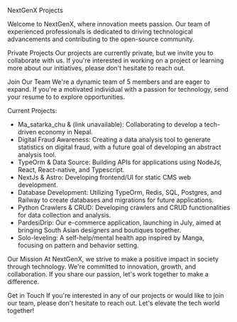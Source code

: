 NextGenX Projects

Welcome to NextGenX, where innovation meets passion. Our team of experienced professionals is dedicated to driving technological advancements and contributing to the open-source community.

Private Projects
Our projects are currently private, but we invite you to collaborate with us. If you're interested in working on a project or learning more about our initiatives, please don't hesitate to reach out.

Join Our Team
We're a dynamic team of 5 members and are eager to expand. If you're a motivated individual with a passion for technology, send your resume to  to explore opportunities.

Current Projects:
  - Ma_satarka_chu & (link unavailable): Collaborating to develop a tech-driven economy in Nepal.
  - Digital Fraud Awareness: Creating a data analysis tool to generate statistics on digital fraud, with a future goal of developing an abstract analysis tool.
  - TypeOrm & Data Source: Building APIs for applications using NodeJs, React, React-native, and Typescript.
  - NextJs & Astro: Developing frontend/UI for static CMS web development.
  - Database Development: Utilizing TypeOrm, Redis, SQL, Postgres, and Railway to create databases and migrations for future applications.
  - Python Crawlers & CRUD: Developing crawlers and CRUD functionalities for data collection and analysis.
  - PardesiDrip: Our e-commerce application, launching in July, aimed at bringing South Asian designers and boutiques together.
  - Solo-leveling: A self-help/mental health app inspired by Manga, focusing on pattern and behavior setting.

Our Mission
At NextGenX, we strive to make a positive impact in society through technology. We're committed to innovation, growth, and collaboration. If you share our passion, let's work together to make a difference.

Get in Touch
If you're interested in any of our projects or would like to join our team, please don't hesitate to reach out. Let's elevate the tech world together!
